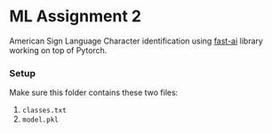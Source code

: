 # ML Assignment 2
American Sign Language Character identification using [fast-ai](https://github.com/fastai/fastai) library working on top of Pytorch.

### Setup
Make sure this folder contains these two files:
1.  `classes.txt`
2.  `model.pkl`
